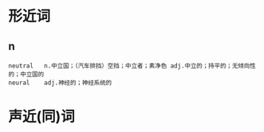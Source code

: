 
# 形近词

## n

```
neutral   n.中立国；（汽车排挡）空挡；中立者；素净色 adj.中立的；持平的；无倾向性的；中立国的
neural    adj.神经的；神经系统的
```

# 声近(同)词
